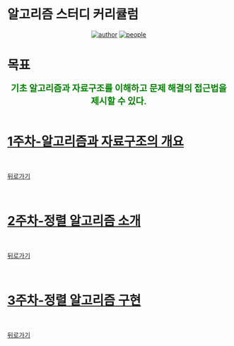 # 알고리즘 스터디 커리큘럼

<div align=center>

[![author](https://img.shields.io/badge/author-Inseong--So-informational.svg)](https://github.com/InSeong-So)
[![people](https://img.shields.io/badge/people-GoodeeACM-brightgreen.svg)](https://github.com/orgs/hcgnine/people)

</div>

# 목표

<div align="center" style="color:green; font-weight:bold; font-size:20px;">
기초 알고리즘과 자료구조를 이해하고 문제 해결의 접근법을 제시할 수 있다.
</div>

<br>

# [1주차-알고리즘과 자료구조의 개요](curriculumn/../curriculum/week_01.md)

<br>

[뒤로가기](README.md)

<br>

# [2주차-정렬 알고리즘 소개](curriculumn/../curriculum/week_02.md)

<br>

[뒤로가기](README.md)

<br>

# [3주차-정렬 알고리즘 구현](curriculumn/../curriculum/week_03.md)

<br>

[뒤로가기](README.md)

<br>
